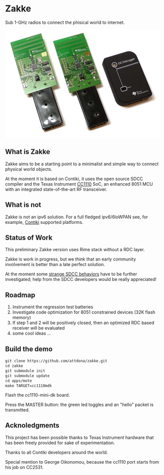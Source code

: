 Zakke
=======

Sub 1-GHz radios to connect the phisical world to internet.

![CC1110 Development kit](docs/images/CC1110DK.png)

## What is Zakke

Zakke aims to be a starting point to a minimalist and simple way to connect physical world objects.

At the moment it is based on Contiki, it uses the open source SDCC compiler and the Texas Instrument [CC1110](http://www.ti.com/product/cc1110f32) SoC,
an enhanced 8051 MCU with an integrated state-of-the-art RF transceiver.

## What is not

Zakke is not an ipv6 solution. For a full fledged ipv6/6loWPAN see, for example, [Contiki](http://www.contiki-os.org/) supported platforms.

## Status of Work

This preliminary Zakke version uses Rime stack without a RDC layer.

Zakke is work in progress, but we think that an early community involvement is better than a late perfect solution.

At the moment some [strange SDCC behaviors](https://github.com/attdona/zakke/wiki/contiki-patches) have to be further investigated; help from the SDCC developers would be really appreciated!

## Roadmap

1. Instrument the regression test batteries
2. Investigate code optimization for 8051 constrained devices (32K flash memory)
3. If step 1 and 2 will be positively closed, then an optimized RDC based receiver will be evaluated
4. some cool ideas ...

## Build the demo
    git clone https://github.com/attdona/zakke.git
    cd zakke
    git submodule init
    git submodule update
    cd apps/mote
    make TARGET=cc1110mdk

Flash the cc1110-mini-dk board.

Press the MASTER button: the green led toggles and an "hello" packet is transmitted.

## Acknoledgments

This project has been possible thanks to Texas Instrument hardware that has been freely provided for sake of experimentation.

Thanks to all Contiki developers around the world.

Special mention to George Oikonomou, because the cc1110 port starts from his job on CC2531.



